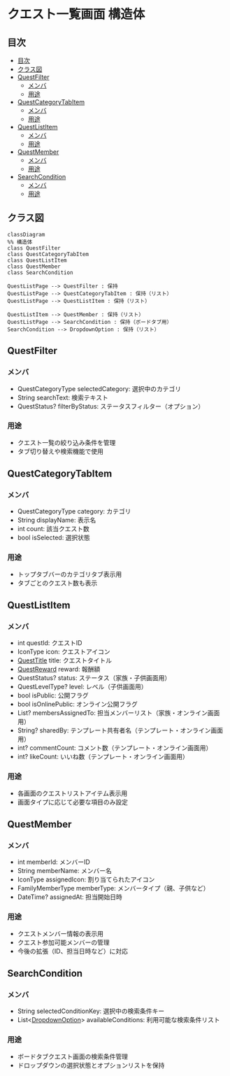 # クエスト一覧画面 構造体

## 目次
- [目次](#目次)
- [クラス図](#クラス図)
- [QuestFilter](#questfilter)
  - [メンバ](#メンバ)
  - [用途](#用途)
- [QuestCategoryTabItem](#questcategorytabitem)
  - [メンバ](#メンバ-1)
  - [用途](#用途-1)
- [QuestListItem](#questlistitem)
  - [メンバ](#メンバ-2)
  - [用途](#用途-2)
- [QuestMember](#questmember)
  - [メンバ](#メンバ-3)
  - [用途](#用途-3)
- [SearchCondition](#searchcondition)
  - [メンバ](#メンバ-4)
  - [用途](#用途-4)

## クラス図
```mermaid
classDiagram
%% 構造体
class QuestFilter
class QuestCategoryTabItem
class QuestListItem
class QuestMember
class SearchCondition

QuestListPage --> QuestFilter : 保持
QuestListPage --> QuestCategoryTabItem : 保持（リスト）
QuestListPage --> QuestListItem : 保持（リスト）

QuestListItem --> QuestMember : 保持（リスト）
QuestListPage --> SearchCondition : 保持（ボードタブ用）
SearchCondition --> DropdownOption : 保持（リスト）
```

## QuestFilter
### メンバ
- QuestCategoryType selectedCategory: 選択中のカテゴリ
- String searchText: 検索テキスト
- QuestStatus? filterByStatus: ステータスフィルター（オプション）

### 用途
- クエスト一覧の絞り込み条件を管理
- タブ切り替えや検索機能で使用

## QuestCategoryTabItem
### メンバ
- QuestCategoryType category: カテゴリ
- String displayName: 表示名
- int count: 該当クエスト数
- bool isSelected: 選択状態

### 用途
- トップタブバーのカテゴリタブ表示用
- タブごとのクエスト数も表示

## QuestListItem
### メンバ
- int questId: クエストID
- IconType icon: クエストアイコン
- [QuestTitle](../Quest_値オブジェクト.md#questtitle) title: クエストタイトル
- [QuestReward](../Quest_値オブジェクト.md#questreward) reward: 報酬額
- QuestStatus? status: ステータス（家族・子供画面用）
- QuestLevelType? level: レベル（子供画面用）
- bool isPublic: 公開フラグ
- bool isOnlinePublic: オンライン公開フラグ
- List<QuestMember>? membersAssignedTo: 担当メンバーリスト（家族・オンライン画面用）
- String? sharedBy: テンプレート共有者名（テンプレート・オンライン画面用）
- int? commentCount: コメント数（テンプレート・オンライン画面用）
- int? likeCount: いいね数（テンプレート・オンライン画面用）

### 用途
- 各画面のクエストリストアイテム表示用
- 画面タイプに応じて必要な項目のみ設定

## QuestMember
### メンバ
- int memberId: メンバーID
- String memberName: メンバー名
- IconType assignedIcon: 割り当てられたアイコン
- FamilyMemberType memberType: メンバータイプ（親、子供など）
- DateTime? assignedAt: 担当開始日時

### 用途
- クエストメンバー情報の表示用
- クエスト参加可能メンバーの管理
- 今後の拡張（ID、担当日時など）に対応

## SearchCondition
### メンバ
- String selectedConditionKey: 選択中の検索条件キー
- List<[DropdownOption](../../core/共通構造体.md#dropdownoption)> availableConditions: 利用可能な検索条件リスト

### 用途
- ボードタブクエスト画面の検索条件管理
- ドロップダウンの選択状態とオプションリストを保持
